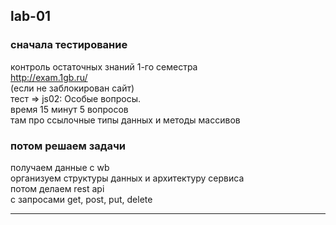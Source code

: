 ## lab-01

### сначала тестирование  

контроль остаточных знаний 1-го семестра  
http://exam.1gb.ru/  
(если не заблокирован сайт)  
тест => js02: Особые вопросы.  
время 15 минут 5 вопросов  
там про ссылочные типы данных и методы массивов  

### потом решаем задачи  

получаем данные с wb  
организуем структуры данных и архитектуру сервиса  
потом делаем rest api  
с запросами get, post, put, delete  

---  
